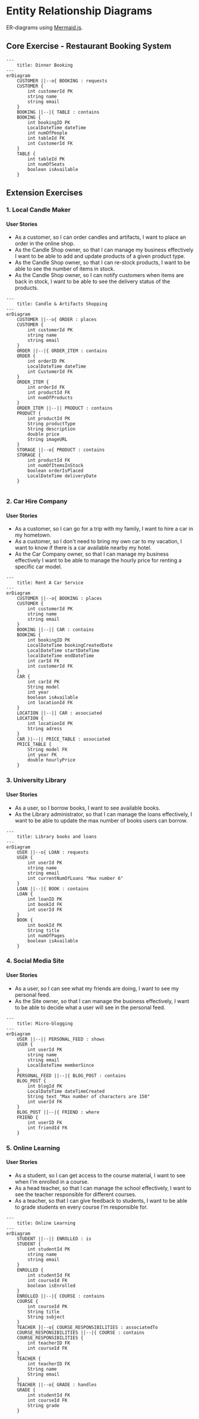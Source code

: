 # Entity Relationship Diagrams

ER-diagrams using [Mermaid.js](https://mermaid.js.org/syntax/entityRelationshipDiagram.html).

## Core Exercise - Restaurant Booking System
```mermaid
---
    title: Dinner Booking
---
erDiagram
    CUSTOMER ||--o{ BOOKING : requests
    CUSTOMER {
        int customerId PK
        string name
        string email
    }
    BOOKING ||--|{ TABLE : contains
    BOOKING {
        int bookingID PK
        LocalDateTime dateTime
        int numOfPeople
        int tableId FK
        int CustomerId FK
    }
    TABLE {
        int tableId PK
        int numOfSeats
        boolean isAvailable
    }
```

## Extension Exercises

### 1. Local Candle Maker
#### User Stories
- As a customer, so I can order candles and artifacts, I want to place an order in the online shop.
- As the Candle Shop owner, so that I can manage my business effectively I want to be able to add and update products of a given product type.
- As the Candle Shop owner, so that I can re-stock products, I want to be able to see the number of items in stock.
- As the Candle Shop owner, so I can notify customers when items are back in stock, I want to be able to see the delivery status of the products.

```mermaid
---
    title: Candle & Artifacts Shopping
---
erDiagram
    CUSTOMER ||--o{ ORDER : places
    CUSTOMER {
        int customerId PK
        string name
        string email
    }
    ORDER ||--|{ ORDER_ITEM : contains
    ORDER {
        int orderID PK
        LocalDateTime dateTime
        int CustomerId FK
    }
    ORDER_ITEM {
        int orderId FK
        int productId FK
        int numOfProducts
    }
    ORDER_ITEM ||--|| PRODUCT : contains
    PRODUCT {
        int productId PK
        String productType
        String description
        double price
        String imageURL
    }
    STORAGE ||--o{ PRODUCT : contains
    STORAGE {
        int productId FK
        int numOfItemsInStock
        boolean orderIsPlaced
        LocalDateTime deliveryDate
    }
    
```

### 2. Car Hire Company
#### User Stories
- As a customer, so I can go for a trip with my family, I want to hire a car in my hometown.
- As a customer, so I don't need to bring my own car to my vacation, I want to know if there is a car available nearby my hotel.
- As the Car Company owner, so that I can manage my business effectively I want to be able to manage the hourly price for renting a specific car model.

```mermaid
---
    title: Rent A Car Service
---
erDiagram
    CUSTOMER ||--o{ BOOKING : places
    CUSTOMER {
        int customerId PK
        string name
        string email
    }
    BOOKING ||--|| CAR : contains
    BOOKING {
        int bookingID PK
        LocalDateTime bookingCreatedDate
        LocalDateTime startDateTime
        localDateTime endDateTime
        int carId FK
        int customerId FK
    }
    CAR {
        int carId PK
        String model
        int year
        boolean isAvailable
        int locationId FK
    }
    LOCATION ||--|| CAR : associated
    LOCATION {
        int locationId PK
        String adress
    }
    CAR }|--|| PRICE_TABLE : associated
    PRICE_TABLE {
        String model FK
        int year FK
        double hourlyPrice
    }
```
### 3. University Library
#### User Stories
- As a user, so I borrow books, I want to see available books.
- As the Library administrator, so that I can manage the loans effectively, I want to be able to update the max number of books users can borrow.

```mermaid
---
    title: Library books and loans
---
erDiagram
    USER ||--o{ LOAN : requests
    USER {
        int userId PK
        string name
        string email
        int currentNumOfLoans "Max number 6"
    }
    LOAN ||--|{ BOOK : contains
    LOAN {
        int loanID PK
        int bookId FK
        int userId FK
    }
    BOOK {
        int bookId PK
        String title
        int numOfPages
        boolean isAvailable
    }
```

### 4. Social Media Site
#### User Stories
- As a user, so I can see what my friends are doing, I want to see my personal feed.
- As the Site owner, so that I can manage the business effectively, I want to be able to decide what a user will see in the personal feed.

```mermaid
---
    title: Micro-blogging
---
erDiagram
    USER ||--|| PERSONAL_FEED : shows
    USER {
        int userId PK
        string name
        string email
        LocalDateTime memberSince
    }
    PERSONAL_FEED ||--|{ BLOG_POST : contains
    BLOG_POST {
        int blogId PK
        LocalDateTime dateTimeCreated
        String text "Max number of characters are 150"
        int userId FK
    }
    BLOG_POST ||--|{ FRIEND : where
    FRIEND {
        int userID FK
        int friendId FK
    }
```

### 5. Online Learning
#### User Stories
- As a student, so I can get access to the course material, I want to see when I'm enrolled in a course.
- As a head teacher, so that I can manage the school effectively, I want to see the teacher responsible for different courses.
- As a teacher, so that I can give feedback to students, I want to be able to grade students en every course I'm responsible for.

```mermaid
---
    title: Online Learning
---
erDiagram
    STUDENT ||--|| ENROLLED : is
    STUDENT {
        int studentId PK
        string name
        string email
    }
    ENROLLED {
        int studentId FK
        int courseId FK
        boolean isEnrolled
    }
    ENROLLED ||--|{ COURSE : contains
    COURSE {
        int courseId PK
        String title
        String subject
    }
    TEACHER }|--o{ COURSE_RESPONSIBILITIES : associatedTo
    COURSE_RESPONSIBILITIES ||--|{ COURSE : contains
    COURSE_RESPONSIBILITIES {
        int teacherID FK
        int courseId FK
    }
    TEACHER {
        int teacherID FK
        String name
        String email
    }
    TEACHER ||--o{ GRADE : handles
    GRADE {
        int studentId FK
        int courseId FK
        String grade
    }
```